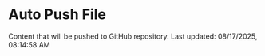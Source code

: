 # Auto Push File

Content that will be pushed to GitHub repository.
Last updated: 08/17/2025, 08:14:58 AM